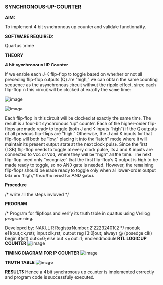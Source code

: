 ### SYNCHRONOUS-UP-COUNTER

**AIM:**

To implement 4 bit synchronous up counter and validate functionality.

**SOFTWARE REQUIRED:**

Quartus prime

**THEORY**

**4 bit synchronous UP Counter**

If we enable each J-K flip-flop to toggle based on whether or not all preceding flip-flop outputs (Q) are “high,” we can obtain the same counting sequence as the asynchronous circuit without the ripple effect, since each flip-flop in this circuit will be clocked at exactly the same time:

![image](https://github.com/naavaneetha/SYNCHRONOUS-UP-COUNTER/assets/154305477/d5db3fa0-e413-404c-b80e-b2f39d82e7e8)


![image](https://github.com/naavaneetha/SYNCHRONOUS-UP-COUNTER/assets/154305477/52cb61eb-d04b-442d-810c-31185a68410b)

Each flip-flop in this circuit will be clocked at exactly the same time.
The result is a four-bit synchronous “up” counter. Each of the higher-order flip-flops are made ready to toggle (both J and K inputs “high”) if the Q outputs of all previous flip-flops are “high.”
Otherwise, the J and K inputs for that flip-flop will both be “low,” placing it into the “latch” mode where it will maintain its present output state at the next clock pulse.
Since the first (LSB) flip-flop needs to toggle at every clock pulse, its J and K inputs are connected to Vcc or Vdd, where they will be “high” all the time.
The next flip-flop need only “recognize” that the first flip-flop’s Q output is high to be made ready to toggle, so no AND gate is needed.
However, the remaining flip-flops should be made ready to toggle only when all lower-order output bits are “high,” thus the need for AND gates.

**Procedure**

/* write all the steps invloved */

**PROGRAM**

/* Program for flipflops and verify its truth table in quartus using Verilog programming. 

Developed by: NAKUL R RegisterNumber:212223240102
*/
              module e11(out,clk,rst);
                 input clk,rst;
                output reg [3:0]out;
                always @ (posedge clk)
                  begin
                  if(rst)
                  out<=0;
              else 
                  out <= out+1;
             end
             endmodule
**RTL LOGIC UP COUNTER**
![image](https://github.com/user-attachments/assets/376ee64c-8de5-4c5d-b793-d99788aa7dd7)

**TIMING DIAGRAM FOR IP COUNTER**
![image](https://github.com/user-attachments/assets/fce797a8-b8ca-4115-a045-2ff27a7495cc)

**TRUTH TABLE**
![image](https://github.com/user-attachments/assets/8d7fc2e0-56e3-42e8-9083-1cbf84b2ba2e)

**RESULTS**
Hence a 4 bit synchronous up counter is implemented correctly and program code is successfully executed.
